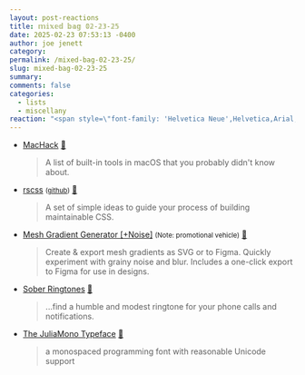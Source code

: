 ```yaml
---
layout: post-reactions
title: 𝕞𝕚𝕩𝕖𝕕 𝕓𝕒𝕘 𝟘𝟚-𝟚𝟛-𝟚𝟝
date: 2025-02-23 07:53:13 -0400
author: joe jenett
category: 
permalink: /mixed-bag-02-23-25/
slug: mixed-bag-02-23-25
summary: 
comments: false
categories:
  - lists
  - miscellany
reaction: "<span style=\"font-family: 'Helvetica Neue',Helvetica,Arial,sans-serif;font-weight:600;font-size:.75em;\">Reactions:</span><br><p><a href=\"https://toot.community/@jenett/114053336866203860#favorited-by-109326597713827183\"><img src=\"https://static.toot.community/cache/accounts/avatars/112/757/571/850/957/359/original/71a15e19bfc75e90.png\" alt=\"\" width=\"48\"><br><span style=\"font-size:.8em;\">Pamela</span></a></p>"
---
```

<ul class="links">
	<li><a title="GitHub - azenla/MacHack: Hidden Tools in macOS" href="https://github.com/azenla/MacHack">MacHack</a> <a title="source" href="https://pinboard.in/u:jimcmcdonald">📌</a><blockquote><p>A list of built-in tools in macOS that you probably didn't know about.</p></blockquote></li>
	<li><a title="rscss" href="https://ricostacruz.com/rscss/">rscss</a> <small>(<a href="https://github.com/rstacruz/rscss">github</a>)</small> <a title="source" href="https://pinboard.in/u:ascarida">📌</a><blockquote><p>A set of simple ideas to guide your process of building maintainable CSS.</p></blockquote></li>
	<li><a title="Mesh Gradient Generator (SVG/Figma export) [+inspo gallery]" href="https://www.learnui.design/tools/mesh-gradient-generator.html">Mesh Gradient Generator [+Noise]</a> <small>(Note: promotional vehicle)</small> <a title="source" href="https://pinboard.in/u:roger">📌</a><blockquote><p>Create &amp; export mesh gradients as SVG or to Figma. Quickly experiment with grainy noise and blur. Includes a one-click export to Figma for use in designs.</p></blockquote></li>
	<li><a title="Sober Ringtones - Uncringe your ringtones" href="https://sober-ringtones.wize.io/">Sober Ringtones</a> <a title="source" href="https://pinboard.in/u:fileformat">📌</a><blockquote><p>...find a humble and modest ringtone for your phone calls and notifications.</p></blockquote></li>
	<li><a title="The JuliaMono Typeface" href="https://juliamono.netlify.app/">The JuliaMono Typeface</a> <a title="source" href="https://pinboard.in/u:roger">📌</a><blockquote><p>a monospaced programming font with reasonable Unicode support</p></blockquote></li>
</ul>

<a style="display:none;" href="https://brid.gy/publish/mastodon"><small>(cross-posted to mastodon)</small></a>